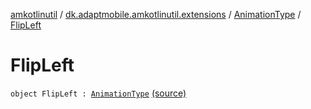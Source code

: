 [amkotlinutil](../../index.md) / [dk.adaptmobile.amkotlinutil.extensions](../index.md) / [AnimationType](index.md) / [FlipLeft](./-flip-left.md)

# FlipLeft

`object FlipLeft : `[`AnimationType`](index.md) [(source)](https://github.com/adaptmobile-organization/amkotlinutil/tree/master/amkotlinutil/amkotlinutil/src/main/java/dk/adaptmobile/amkotlinutil/extensions/ConductorExtensions.kt#L38)